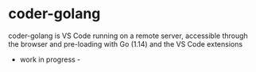 # coder-golang

coder-golang is VS Code running on a remote server, accessible through the browser and pre-loading with Go (1.14) and the VS Code extensions

- work in progress -

